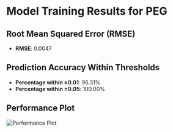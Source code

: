 # Model Training Results for PEG

## Root Mean Squared Error (RMSE)
- **RMSE**: 0.0047

## Prediction Accuracy Within Thresholds
- **Percentage within ±0.01**: 96.31%
- **Percentage within ±0.05**: 100.00%

## Performance Plot
![Performance Plot](../imgs/PEG.png)
